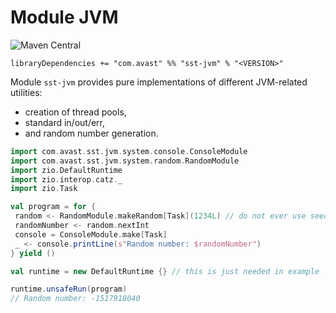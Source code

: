 # Module JVM

![Maven Central](https://img.shields.io/maven-central/v/com.avast/sst-jvm_2.12)

`libraryDependencies += "com.avast" %% "sst-jvm" % "<VERSION>"`

Module `sst-jvm` provides pure implementations of different JVM-related utilities:

* creation of thread pools,
* standard in/out/err,
* and random number generation.

```scala
import com.avast.sst.jvm.system.console.ConsoleModule
import com.avast.sst.jvm.system.random.RandomModule
import zio.DefaultRuntime
import zio.interop.catz._
import zio.Task

val program = for {
 random <- RandomModule.makeRandom[Task](1234L) // do not ever use seed like this!
 randomNumber <- random.nextInt
 console = ConsoleModule.make[Task]
 _ <- console.printLine(s"Random number: $randomNumber")
} yield ()

val runtime = new DefaultRuntime {} // this is just needed in example
```

```scala
runtime.unsafeRun(program)
// Random number: -1517918040
```

